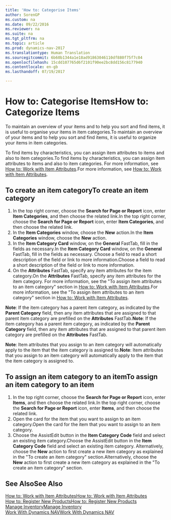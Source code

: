 ```yaml
---
title: 'How to: Categorise Items'
author: SorenGP
ms.custom: na
ms.date: 09/22/2016
ms.reviewer: na
ms.suite: na
ms.tgt_pltfrm: na
ms.topic: article
ms.prod: dynamics-nav-2017
ms.translationtype: Human Translation
ms.sourcegitcommit: 6b60b1344a1e18ad91863046110df880f75f7c04
ms.openlocfilehash: 15cdd107765d6f2101f90ee2bc8dd156c8177940
ms.contentlocale: en-gb
ms.lasthandoff: 07/19/2017

---
```


# <a name="how-to-categorize-items"></a><span data-ttu-id="0b7ba-102">How to: Categorise Items</span><span class="sxs-lookup"><span data-stu-id="0b7ba-102">How to: Categorize Items</span></span>
<span data-ttu-id="0b7ba-103">To maintain an overview of your items and to help you sort and find items, it is useful to organise your items in item categories.</span><span class="sxs-lookup"><span data-stu-id="0b7ba-103">To maintain an overview of your items and to help you sort and find items, it is useful to organize your items in item categories.</span></span>

<span data-ttu-id="0b7ba-104">To find items by characteristics, you can assign item attributes to items and also to item categories.</span><span class="sxs-lookup"><span data-stu-id="0b7ba-104">To find items by characteristics, you can assign item attributes to items and also to item categories.</span></span> <span data-ttu-id="0b7ba-105">For more information, see [How to: Work with Item Attributes](inventory-how-work-item-attributes.md).</span><span class="sxs-lookup"><span data-stu-id="0b7ba-105">For more information, see [How to: Work with Item Attributes](inventory-how-work-item-attributes.md).</span></span>

## <a name="to-create-an-item-category"></a><span data-ttu-id="0b7ba-106">To create an item category</span><span class="sxs-lookup"><span data-stu-id="0b7ba-106">To create an item category</span></span>
1. <span data-ttu-id="0b7ba-107">In the top right corner, choose the **Search for Page or Report** icon, enter **Item Categories**, and then choose the related link.</span><span class="sxs-lookup"><span data-stu-id="0b7ba-107">In the top right corner, choose the **Search for Page or Report** icon, enter **Item Categories**, and then choose the related link.</span></span>
2. <span data-ttu-id="0b7ba-108">In the **Item Categories** window, choose the **New** action.</span><span class="sxs-lookup"><span data-stu-id="0b7ba-108">In the **Item Categories** window, choose the **New** action.</span></span>
3. <span data-ttu-id="0b7ba-109">In the **Item Category Card** window, on the **General** FastTab, fill in the fields as necessary.</span><span class="sxs-lookup"><span data-stu-id="0b7ba-109">In the **Item Category Card** window, on the **General** FastTab, fill in the fields as necessary.</span></span> <span data-ttu-id="0b7ba-110">Choose a field to read a short description of the field or link to more information.</span><span class="sxs-lookup"><span data-stu-id="0b7ba-110">Choose a field to read a short description of the field or link to more information.</span></span>
4. <span data-ttu-id="0b7ba-111">On the **Attributes** FastTab, specify any item attributes for the item category.</span><span class="sxs-lookup"><span data-stu-id="0b7ba-111">On the **Attributes** FastTab, specify any item attributes for the item category.</span></span> <span data-ttu-id="0b7ba-112">For more information, see the "To assign item attributes to an item category" section in [How to: Work with Item Attributes](inventory-how-work-item-attributes.md).</span><span class="sxs-lookup"><span data-stu-id="0b7ba-112">For more information, see the "To assign item attributes to an item category" section in [How to: Work with Item Attributes](inventory-how-work-item-attributes.md).</span></span>

<span data-ttu-id="0b7ba-113">**Note**: If the item category has a parent item category, as indicated by the **Parent Category** field, then any item attributes that are assigned to that parent item category are prefilled on the **Attributes** FastTab.</span><span class="sxs-lookup"><span data-stu-id="0b7ba-113">**Note**: If the item category has a parent item category, as indicated by the **Parent Category** field, then any item attributes that are assigned to that parent item category are prefilled on the **Attributes** FastTab.</span></span>

<span data-ttu-id="0b7ba-114">**Note**: Item attributes that you assign to an item category will automatically apply to the item that the item category is assigned to.</span><span class="sxs-lookup"><span data-stu-id="0b7ba-114">**Note**: Item attributes that you assign to an item category will automatically apply to the item that the item category is assigned to.</span></span>

## <a name="to-assign-an-item-category-to-an-item"></a><span data-ttu-id="0b7ba-115">To assign an item category to an item</span><span class="sxs-lookup"><span data-stu-id="0b7ba-115">To assign an item category to an item</span></span>
1. <span data-ttu-id="0b7ba-116">In the top right corner, choose the **Search for Page or Report** icon, enter **Items**, and then choose the related link.</span><span class="sxs-lookup"><span data-stu-id="0b7ba-116">In the top right corner, choose the **Search for Page or Report** icon, enter **Items**, and then choose the related link.</span></span>
2. <span data-ttu-id="0b7ba-117">Open the card for the item that you want to assign to an item category.</span><span class="sxs-lookup"><span data-stu-id="0b7ba-117">Open the card for the item that you want to assign to an item category.</span></span>
3. <span data-ttu-id="0b7ba-118">Choose the AssistEdit button in the **Item Category Code** field and select an existing item category.</span><span class="sxs-lookup"><span data-stu-id="0b7ba-118">Choose the AssistEdit button in the **Item Category Code** field and select an existing item category.</span></span> <span data-ttu-id="0b7ba-119">Alternatively, choose the **New** action to first create a new item category as explained in the "To create an item category" section.</span><span class="sxs-lookup"><span data-stu-id="0b7ba-119">Alternatively, choose the **New** action to first create a new item category as explained in the "To create an item category" section.</span></span>

## <a name="see-also"></a><span data-ttu-id="0b7ba-120">See Also</span><span class="sxs-lookup"><span data-stu-id="0b7ba-120">See Also</span></span>  
[<span data-ttu-id="0b7ba-121">How to: Work with Item Attributes</span><span class="sxs-lookup"><span data-stu-id="0b7ba-121">How to: Work with Item Attributes</span></span>](inventory-how-work-item-attributes.md)  
[<span data-ttu-id="0b7ba-122">How to: Register New Products</span><span class="sxs-lookup"><span data-stu-id="0b7ba-122">How to: Register New Products</span></span>](inventory-how-register-new-products.md)  
[<span data-ttu-id="0b7ba-123">Manage Inventory</span><span class="sxs-lookup"><span data-stu-id="0b7ba-123">Manage Inventory</span></span>](inventory-manage-inventory.md)  
[<span data-ttu-id="0b7ba-124">Work With Dynamics NAV</span><span class="sxs-lookup"><span data-stu-id="0b7ba-124">Work With Dynamics NAV</span></span>](ui-work-product.md)

